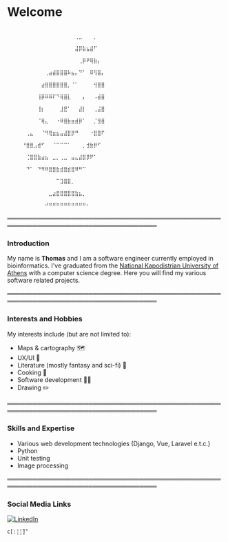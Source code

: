 # Welcome
```
                                                                                ⠀⠀⠀⠀⠀⠀⠀⠀⠀⠀⠀⠀⠀⠀⠀⠀⠀⠀⢀⣀⠀⠀⠀⡀⠀⠀⠀⠀⠀⠀
                                                                                ⠀⠀⠀⠀⠀⠀⠀⠀⠀⠀⠀⠀⠀⠀⠀⠀⠀⠀⣼⡿⣷⣦⣾⠋⠀⠀⠀⠀⠀⠀
                                                                                ⠀⠀⠀⠀⠀⠀⠀⠀⠀⠀⠀⠀⠀⠀⠀⠀⠀⠀⠀⢀⡿⠟⢿⣷⡄⠀⠀⠀⠀⠀
                                                                                ⠀⠀⠀⠀⠀⠀⠀⠀⠀⠀⢀⣴⣾⣿⣿⣿⠷⣦⡄⠙⠁⠀⠿⢻⣿⡄⠀⠀⠀⠀
                                                                                ⠀⠀⠀⠀⠀⠀⠀⠀⠀⣴⣿⣿⣿⣿⣿⣿⡀⠈⠁⠀⠀⠀⠀⢺⣿⣿⠀⠀⠀⠀
                                                                                ⠀⠀⠀⠀⠀⠀⠀⠀⢸⡿⠿⠿⠏⠙⢿⣿⣇⠀⠀⠀⡄⠀⠀⠠⣾⣿⠀⠀⠀⠀
                                                                                ⠀⠀⠀⠀⠀⠀⠀⠀⢸⡆⠀⠀⠀⠀⣸⣟⠁⠀⠀⣼⡇⠀⠀⢀⣬⣿⠀⠀⠀⠀
                                                                                ⠀⠀⠀⠀⠀⠀⠀⠀⠈⢿⣄⠀⠀⠐⠿⣿⣷⣶⣾⡿⠁⠀⠀⡈⣻⣿⠀⠀⠀⠀
                                                                                ⠀⠀⠀⠀⠀⢀⣄⠀⠀⠈⠻⢿⣶⣦⣤⣼⣿⡿⠛⠀⠀⠀⠐⣿⣿⠏⠀⠀⠀⠀
                                                                                ⠀⠀⠀⠀⠘⣿⣿⣠⣾⠋⠀⠀⠈⠉⠉⠉⠁⠀⠀⠀⡀⣺⣷⡿⠋⠀⠀⠀⠀⠀
                                                                                ⠀⠀⠀⠀⠀⢈⣿⣿⣷⣴⣦⠀⣀⡀⢀⣀⠀⣤⣄⣼⣿⡿⠟⠁⠀⠀⠀⠀⠀⠀
                                                                                ⠀⠀⠀⠀⠀⠙⠁⠀⠙⠻⠿⣿⣿⣷⣾⣿⣾⣿⠿⠛⠉⠀⠀⠀⠀⠀⠀⠀⠀⠀
                                                                                ⠀⠀⠀⠀⠀⠀⠀⠀⠀⠀⠀⠀⠀⠉⣹⣿⣿⡀⠀⠀⠀⠀⠀⠀⠀⠀⠀⠀⠀⠀
                                                                                ⠀⠀⠀⠀⠀⠀⠀⠀⠀⠀⠀⣀⣴⣿⣿⣿⣿⣿⣷⣦⡀⠀⠀⠀⠀⠀⠀⠀⠀⠀
                                                                                ⠀⠀⠀⠀⠀⠀⠀⠀⠀⠀⠚⠛⠛⠛⠛⠛⠛⠛⠛⠛⠛⠂⠀⠀⠀⠀⠀⠀⠀⠀
```
═════════════════════════════════════════════════════════════════════════════════════
### Introduction

My name is **Thomas** and I am a software engineer currently employed in bioinformatics. I've graduated from the [National Kapodistrian University of Athens](https://en.uoa.gr/) with a computer science degree. Here you will find my various software related projects.

═════════════════════════════════════════════════════════════════════════════════════
### Interests and Hobbies
My interests include (but are not limited to):
- Maps & cartography 🗺️
- UX/UI 📱
- Literature (mostly fantasy and sci-fi) 📖
- Cooking 🍳
- Software development 👨‍💻
- Drawing ✏️

═════════════════════════════════════════════════════════════════════════════════════
### Skills and Expertise
- Various web development technologies (Django, Vue, Laravel e.t.c.)
- Python
- Unit testing
- Image processing 

═════════════════════════════════════════════════════════════════════════════════════
### Social Media Links
[![LinkedIn](https://img.shields.io/badge/linkedin-%230077B5.svg?style=for-the-badge&logo=linkedin&logoColor=white)](https://www.linkedin.com/in/thomas-papathymiopoulos/)
```
ⅽ[ː̠̈ː̠̈ː̠̈] ͌
```


